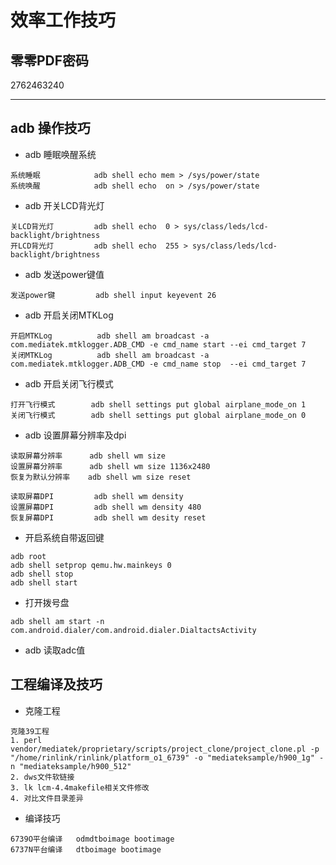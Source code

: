 # 效率工作技巧

## 零零PDF密码
2762463240

---
## adb 操作技巧

- adb 睡眠唤醒系统

```shell
系统睡眠            adb shell echo mem > /sys/power/state
系统唤醒            adb shell echo  on > /sys/power/state
```

- adb 开关LCD背光灯

```shell
关LCD背光灯         adb shell echo  0 > sys/class/leds/lcd-backlight/brightness
开LCD背光灯         adb shell echo  255 > sys/class/leds/lcd-backlight/brightness
```

- adb 发送power键值

```shell
发送power键         adb shell input keyevent 26
```

- adb 开启关闭MTKLog

```shell
开启MTKLog          adb shell am broadcast -a com.mediatek.mtklogger.ADB_CMD -e cmd_name start --ei cmd_target 7
关闭MTKLog          adb shell am broadcast -a com.mediatek.mtklogger.ADB_CMD -e cmd_name stop  --ei cmd_target 7
```

- adb 开启关闭飞行模式

```shell
打开飞行模式        adb shell settings put global airplane_mode_on 1
关闭飞行模式        adb shell settings put global airplane_mode_on 0
```

- adb 设置屏幕分辨率及dpi

```shell
读取屏幕分辨率      adb shell wm size
设置屏幕分辨率      adb shell wm size 1136x2480
恢复为默认分辨率    adb shell wm size reset

读取屏幕DPI         adb shell wm density
设置屏幕DPI         adb shell wm density 480
恢复屏幕DPI         adb shell wm desity reset
```

- 开启系统自带返回键

```shell
adb root
adb shell setprop qemu.hw.mainkeys 0
adb shell stop
adb shell start
```


- 打开拨号盘

```shell
adb shell am start -n com.android.dialer/com.android.dialer.DialtactsActivity
```
- adb 读取adc值


## 工程编译及技巧

- 克隆工程

```shell
克隆39工程
1. perl vendor/mediatek/proprietary/scripts/project_clone/project_clone.pl -p "/home/rinlink/rinlink/platform_o1_6739" -o "mediateksample/h900_1g" -n "mediateksample/h900_512"
2. dws文件软链接
3. lk lcm-4.4makefile相关文件修改
4. 对比文件目录差异
```

- 编译技巧

```shell
6739O平台编译   odmdtboimage bootimage
6737N平台编译   dtboimage bootimage
```
